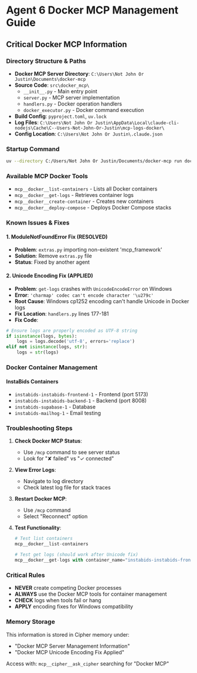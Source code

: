 # Agent 6 Docker MCP Management Guide

## Critical Docker MCP Information

### Directory Structure & Paths
- **Docker MCP Server Directory**: `C:\Users\Not John Or Justin\Documents\docker-mcp`
- **Source Code**: `src\docker_mcp\`
  - `__init__.py` - Main entry point
  - `server.py` - MCP server implementation
  - `handlers.py` - Docker operation handlers
  - `docker_executor.py` - Docker command execution
- **Build Config**: `pyproject.toml`, `uv.lock`
- **Log Files**: `C:\Users\Not John Or Justin\AppData\Local\claude-cli-nodejs\Cache\C--Users-Not-John-Or-Justin\mcp-logs-docker\`
- **Config Location**: `C:\Users\Not John Or Justin\.claude.json`

### Startup Command
```bash
uv --directory C:/Users/Not John Or Justin/Documents/docker-mcp run docker-mcp
```

### Available MCP Docker Tools
- `mcp__docker__list-containers` - Lists all Docker containers
- `mcp__docker__get-logs` - Retrieves container logs
- `mcp__docker__create-container` - Creates new containers
- `mcp__docker__deploy-compose` - Deploys Docker Compose stacks

### Known Issues & Fixes

#### 1. ModuleNotFoundError Fix (RESOLVED)
- **Problem**: `extras.py` importing non-existent 'mcp_framework'
- **Solution**: Remove `extras.py` file
- **Status**: Fixed by another agent

#### 2. Unicode Encoding Fix (APPLIED)
- **Problem**: `get-logs` crashes with `UnicodeEncodeError` on Windows
- **Error**: `'charmap' codec can't encode character '\u279c'`
- **Root Cause**: Windows cp1252 encoding can't handle Unicode in Docker logs
- **Fix Location**: `handlers.py` lines 177-181
- **Fix Code**:
```python
# Ensure logs are properly encoded as UTF-8 string
if isinstance(logs, bytes):
    logs = logs.decode('utf-8', errors='replace')
elif not isinstance(logs, str):
    logs = str(logs)
```

### Docker Container Management

#### InstaBids Containers
- `instabids-instabids-frontend-1` - Frontend (port 5173)
- `instabids-instabids-backend-1` - Backend (port 8008)
- `instabids-supabase-1` - Database
- `instabids-mailhog-1` - Email testing

### Troubleshooting Steps

1. **Check Docker MCP Status**:
   - Use `/mcp` command to see server status
   - Look for "✘ failed" vs "✓ connected"

2. **View Error Logs**:
   - Navigate to log directory
   - Check latest log file for stack traces

3. **Restart Docker MCP**:
   - Use `/mcp` command
   - Select "Reconnect" option

4. **Test Functionality**:
   ```python
   # Test list containers
   mcp__docker__list-containers
   
   # Test get logs (should work after Unicode fix)
   mcp__docker__get-logs with container_name="instabids-instabids-frontend-1"
   ```

### Critical Rules
- **NEVER** create competing Docker processes
- **ALWAYS** use the Docker MCP tools for container management
- **CHECK** logs when tools fail or hang
- **APPLY** encoding fixes for Windows compatibility

### Memory Storage
This information is stored in Cipher memory under:
- "Docker MCP Server Management Information"
- "Docker MCP Unicode Encoding Fix Applied"

Access with: `mcp__cipher__ask_cipher` searching for "Docker MCP"